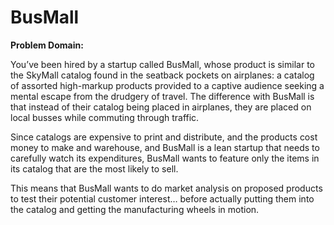 # BusMall

**Problem Domain:**

You’ve been hired by a startup called BusMall, whose product is similar to the SkyMall catalog found in the seatback pockets on airplanes: a catalog of assorted high-markup products provided to a captive audience seeking a mental escape from the drudgery of travel. The difference with BusMall is that instead of their catalog being placed in airplanes, they are placed on local busses while commuting through traffic.


Since catalogs are expensive to print and distribute, and the products cost money to make and warehouse, and BusMall is a lean startup that needs to carefully watch its expenditures, BusMall wants to feature only the items in its catalog that are the most likely to sell.


This means that BusMall wants to do market analysis on proposed products to test their potential customer interest… before actually putting them into the catalog and getting the manufacturing wheels in motion.
